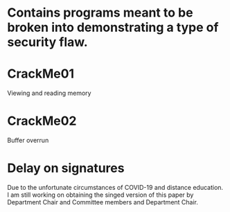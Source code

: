 # Contains programs meant to be broken into demonstrating a type of security flaw.
# CrackMe01
Viewing and reading memory
# CrackMe02
Buffer overrun
 
 
# Delay on signatures
Due to the unfortunate circumstances of COVID-19 and distance education. I am still working on obtaining the singed version of this paper by Department Chair and Committee members and Department Chair. 
